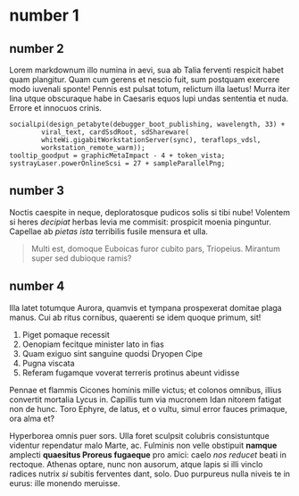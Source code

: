 # number 1

## number 2

Lorem markdownum illo numina in aevi, sua ab Talia ferventi respicit habet quam
plangitur. Quam cum gerens et nescio fuit, sum postquam exercere modo iuvenali
sponte! Pennis est pulsat totum, relictum illa laetus! Murra iter lina utque
obscuraque habe in Caesaris equos lupi undas sententia et nuda. Errore et
innocuos crinis.

    socialLpi(design_petabyte(debugger_boot_publishing, wavelength, 33) +
            viral_text, cardSsdRoot, sdShareware(
            whiteWi.gigabitWorkstationServer(sync), teraflops_vdsl,
            workstation_remote_warm));
    tooltip_goodput = graphicMetaImpact - 4 + token_vista;
    systrayLaser.powerOnlineScsi = 27 + sampleParallelPng;

## number 3

Noctis caespite in neque, deploratosque pudicos solis si tibi nube! Volentem si
heres *decipiat* herbas levia me commisit: prospicit moenia pinguntur. Capellae
ab *pietas ista* terribilis fusile mensura et ulla.

> Multi est, domoque Euboicas furor cubito pars, Triopeius. Mirantum super sed
> dubioque ramis?

##  number 4
Illa latet totumque Aurora, quamvis et tympana prospexerat domitae plaga manus.
Cui ab ritus cornibus, quaerenti se idem quoque primum, sit!

1. Piget pomaque recessit
2. Oenopiam fecitque minister lato in fias
3. Quam exiguo sint sanguine quodsi Dryopen Cipe
4. Pugna viscata
5. Referam fugamque voverat terreris protinus abeunt vidisse

Pennae et flammis Cicones hominis mille victus; et colonos omnibus, illius
convertit mortalia Lycus in. Capillis tum via mucronem Idan nitorem fatigat non
de hunc. Toro Ephyre, de latus, et o vultu, simul error fauces primaque, ora
alma et?

Hyperborea omnis puer sors. Ulla foret sculpsit colubris consistuntque videntur
rependatur malo Marte, ac. Fulminis non velle obstipuit **namque** amplecti
**quaesitus Proreus fugaeque** pro amici: caelo *nos reducet* beati in rectoque.
Athenas optare, nunc non ausorum, atque lapis si illi vinclo radices nutrix *si*
subitis ferventes dant, solo. Duo purpureus nulla niveis te in eurus: ille
monendo meruisse.
